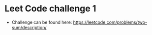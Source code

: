 # Leet Code challenge 1

* Challenge can be found here: https://leetcode.com/problems/two-sum/description/


